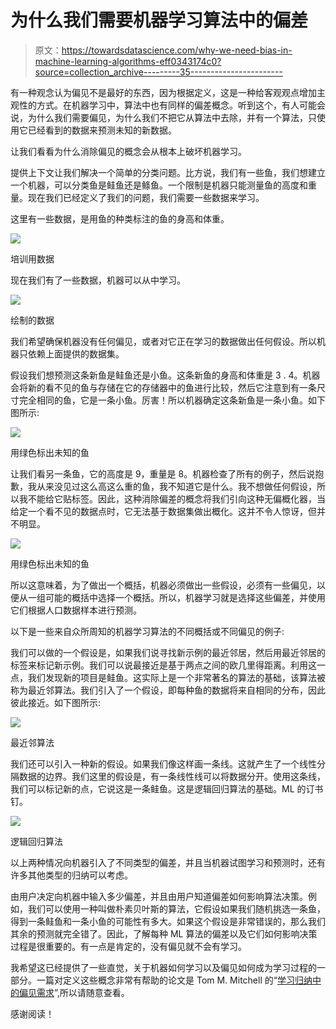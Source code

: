 # 为什么我们需要机器学习算法中的偏差

> 原文：<https://towardsdatascience.com/why-we-need-bias-in-machine-learning-algorithms-eff0343174c0?source=collection_archive---------35----------------------->

有一种观念认为偏见不是最好的东西，因为根据定义，这是一种给客观观点增加主观性的方式。在机器学习中，算法中也有同样的偏差概念。听到这个，有人可能会说，为什么我们需要偏见，为什么我们不把它从算法中去除，并有一个算法，只使用它已经看到的数据来预测未知的新数据。

让我们看看为什么消除偏见的概念会从根本上破坏机器学习。

提供上下文让我们解决一个简单的分类问题。比方说，我们有一些鱼，我们想建立一个机器，可以分类鱼是鲑鱼还是鲦鱼。一个限制是机器只能测量鱼的高度和重量。现在我们已经定义了我们的问题，我们需要一些数据来学习。

这里有一些数据，是用鱼的种类标注的鱼的身高和体重。

![](img/f4b147cd5dbffdaf05f02e4e0d555f0f.png)

培训用数据

现在我们有了一些数据，机器可以从中学习。

![](img/15d5b5075e809a9b0cc4d08579097ba7.png)

绘制的数据

我们希望确保机器没有任何偏见，或者对它正在学习的数据做出任何假设。所以机器只依赖上面提供的数据集。

假设我们想预测这条新鱼是鲑鱼还是小鱼。这条新鱼的身高和体重是 3 . 4。机器会将新的看不见的鱼与存储在它的存储器中的鱼进行比较，然后它注意到有一条尺寸完全相同的鱼，它是一条小鱼。厉害！所以机器确定这条新鱼是一条小鱼。如下图所示:

![](img/c11aa44b7f3651c2d4843aefb1d6b944.png)

用绿色标出未知的鱼

让我们看另一条鱼，它的高度是 9，重量是 8。机器检查了所有的例子，然后说抱歉，我从来没见过这么高这么重的鱼，我不知道它是什么。我不想做任何假设，所以我不能给它贴标签。因此，这种消除偏差的概念将我们引向这种无偏概化器，当给定一个看不见的数据点时，它无法基于数据集做出概化。这并不令人惊讶，但并不明显。

![](img/64b067087e024c0ccfc851dc08e8e75d.png)

用绿色标出未知的鱼

所以这意味着，为了做出一个概括，机器必须做出一些假设，必须有一些偏见，以便从一组可能的概括中选择一个概括。所以，机器学习就是选择这些偏差，并使用它们根据人口数据样本进行预测。

以下是一些来自众所周知的机器学习算法的不同概括或不同偏见的例子:

我们可以做的一个假设是，如果我们说寻找新示例的最近邻居，然后用最近邻居的标签来标记新示例。我们可以说最接近是基于两点之间的欧几里得距离。利用这一点，我们发现新的项目是鲑鱼。这实际上是一个非常著名的算法的基础，该算法被称为最近邻算法。我们引入了一个假设，即每种鱼的数据将来自相同的分布，因此彼此接近。如下图所示:

![](img/8e9c23c2fabbdb02a1c28cfb4984b802.png)

最近邻算法

我们还可以引入一种新的假设。如果我们像这样画一条线。这就产生了一个线性分隔数据的边界。我们这里的假设是，有一条线性线可以将数据分开。使用这条线，我们可以标记新的点，它说这是一条鲑鱼。这是逻辑回归算法的基础。ML 的订书钉。

![](img/aa29916bbf7092f96caad2da81be86a6.png)

逻辑回归算法

以上两种情况向机器引入了不同类型的偏差，并且当机器试图学习和预测时，还有许多其他类型的归纳可以考虑。

由用户决定向机器中输入多少偏差，并且由用户知道偏差如何影响算法决策。例如，我们可以使用一种叫做朴素贝叶斯的算法，它假设如果我们随机挑选一条鱼，得到一条鲑鱼和一条小鱼的可能性有多大。如果这个假设是非常错误的，那么我们其余的预测就完全错了。因此，了解每种 ML 算法的偏差以及它们如何影响决策过程是很重要的。有一点是肯定的，没有偏见就不会有学习。

我希望这已经提供了一些直觉，关于机器如何学习以及偏见如何成为学习过程的一部分。一篇对定义这些概念非常有帮助的论文是 Tom M. Mitchell 的“[学习归纳中的偏见需求](http://dml.cs.byu.edu/~cgc/docs/mldm_tools/Reading/Need%20for%20Bias.pdf)”,所以请随意查看。

感谢阅读！